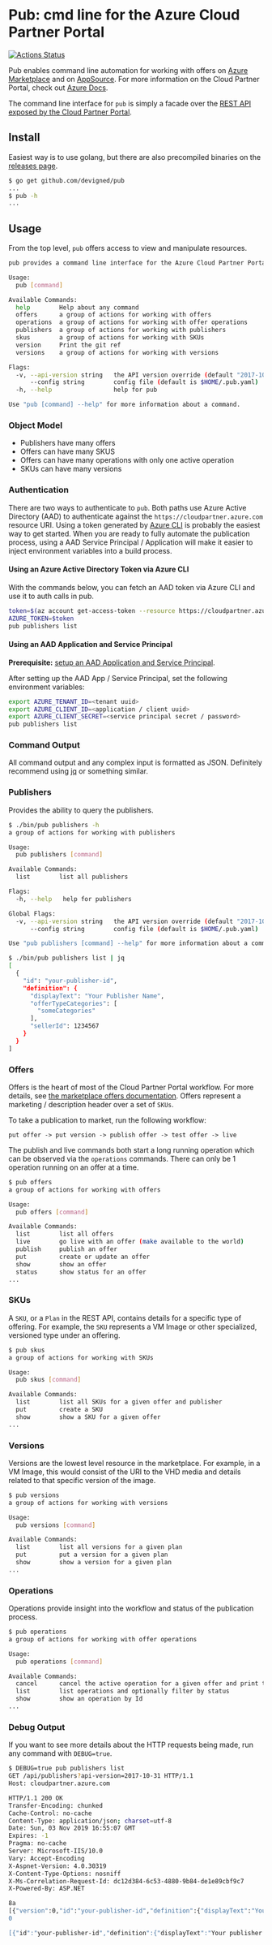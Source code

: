# Pub: cmd line for the Azure Cloud Partner Portal

[![Actions Status](https://github.com/devigned/pub/workflows/ci/badge.svg)](https://github.com/devigned/pub/actions)

Pub enables command line automation for working with offers on
[Azure Marketplace](https://azuremarketplace.microsoft.com/) and on
[AppSource](https://appsource.microsoft.com/). For more information on the Cloud Partner
Portal, check out [Azure Docs](https://docs.microsoft.com/en-us/azure/marketplace/cloud-partner-portal-orig/cloud-partner-portal-getting-started-with-the-cloud-partner-portal).

The command line interface for `pub` is simply a facade over the [REST API exposed by the
Cloud Partner Portal](https://docs.microsoft.com/en-us/azure/marketplace/cloud-partner-portal-orig/cloud-partner-portal-api-overview).

## Install

Easiest way is to use golang, but there are also precompiled binaries on the [releases page](https://github.com/devigned/pub/releases/).

```bash
$ go get github.com/devigned/pub
...
$ pub -h
...
```

## Usage

From the top level, `pub` offers access to view and manipulate resources.

```bash
pub provides a command line interface for the Azure Cloud Partner Portal

Usage:
  pub [command]

Available Commands:
  help        Help about any command
  offers      a group of actions for working with offers
  operations  a group of actions for working with offer operations
  publishers  a group of actions for working with publishers
  skus        a group of actions for working with SKUs
  version     Print the git ref
  versions    a group of actions for working with versions

Flags:
  -v, --api-version string   the API version override (default "2017-10-31")
      --config string        config file (default is $HOME/.pub.yaml)
  -h, --help                 help for pub

Use "pub [command] --help" for more information about a command.
```

### Object Model

- Publishers have many offers
- Offers can have many SKUS
- Offers can have many operations with only one active operation
- SKUs can have many versions

### Authentication

There are two ways to authenticate to `pub`. Both paths use Azure Active Directory (AAD) to
authenticate against the `https://cloudpartner.azure.com` resource URI. Using a token
generated by [Azure CLI](https://docs.microsoft.com/en-us/cli/azure/install-azure-cli?view=azure-cli-latest)
is probably the easiest way to get started. When you are ready to fully automate the
publication process, using a AAD Service Principal / Application will make it easier to
inject environment variables into a build process.

#### Using an Azure Active Directory Token via Azure CLI

With the commands below, you can fetch an AAD token via Azure CLI and use it to auth calls
in pub.

```bash
token=$(az account get-access-token --resource https://cloudpartner.azure.com --query "accessToken" -o tsv)
AZURE_TOKEN=$token
pub publishers list
```

#### Using an AAD Application and Service Principal

**Prerequisite:** [setup an AAD Application and Service Principal](https://docs.microsoft.com/en-us/azure/marketplace/cloud-partner-portal-orig/cloud-partner-portal-api-prerequisites#create-a-service-principal-in-your-azure-active-directory-tenant).

After setting up the AAD App / Service Principal, set the following environment variables:

```bash
export AZURE_TENANT_ID=<tenant uuid>
export AZURE_CLIENT_ID=<application / client uuid>
export AZURE_CLIENT_SECRET=<service principal secret / password>
pub publishers list
```

### Command Output

All command output and any complex input is formatted as JSON. Definitely recommend using
[jq](https://stedolan.github.io/jq/) or something similar.

### Publishers

Provides the ability to query the publishers.

```bash
$ ./bin/pub publishers -h
a group of actions for working with publishers

Usage:
  pub publishers [command]

Available Commands:
  list        list all publishers

Flags:
  -h, --help   help for publishers

Global Flags:
  -v, --api-version string   the API version override (default "2017-10-31")
      --config string        config file (default is $HOME/.pub.yaml)

Use "pub publishers [command] --help" for more information about a command.

$ ./bin/pub publishers list | jq
[
  {
    "id": "your-publisher-id",
    "definition": {
      "displayText": "Your Publisher Name",
      "offerTypeCategories": [
        "someCategories"
      ],
      "sellerId": 1234567
    }
  }
]
```

### Offers

Offers is the heart of most of the Cloud Partner Portal workflow. For more details, see [the
marketplace offers documentation](https://docs.microsoft.com/en-us/azure/marketplace/cloud-partner-portal/cpp-marketplace-offers).
Offers represent a marketing / description header over a set of `SKUs`.

To take a publication to market, run the following workflow:

`put offer -> put version -> publish offer -> test offer -> live`

The publish and live commands both start a long running operation which can be observed via
the `operations` commands. There can only be 1 operation running on an offer at a time.

```bash
$ pub offers
a group of actions for working with offers

Usage:
  pub offers [command]

Available Commands:
  list        list all offers
  live        go live with an offer (make available to the world)
  publish     publish an offer
  put         create or update an offer
  show        show an offer
  status      show status for an offer
...
```

### SKUs

A `SKU`, or a `Plan` in the REST API, contains details for a specific type of offering. For example,
the `SKU` represents a VM Image or other specialized, versioned type under an offering.

```bash
$ pub skus
a group of actions for working with SKUs

Usage:
  pub skus [command]

Available Commands:
  list        list all SKUs for a given offer and publisher
  put         create a SKU
  show        show a SKU for a given offer
...
```

### Versions

Versions are the lowest level resource in the marketplace. For example, in a VM Image, this would
consist of the URI to the VHD media and details related to that specific version of the image.

```bash
$ pub versions
a group of actions for working with versions

Usage:
  pub versions [command]

Available Commands:
  list        list all versions for a given plan
  put         put a version for a given plan
  show        show a version for a given plan
...
```

### Operations

Operations provide insight into the workflow and status of the publication process.

```bash
$ pub operations
a group of actions for working with offer operations

Usage:
  pub operations [command]

Available Commands:
  cancel      cancel the active operation for a given offer and print the operations
  list        list operations and optionally filter by status
  show        show an operation by Id
...
```

### Debug Output

If you want to see more details about the HTTP requests being made, run any command with
`DEBUG=true`.

```bash
$ DEBUG=true pub publishers list
GET /api/publishers?api-version=2017-10-31 HTTP/1.1
Host: cloudpartner.azure.com

HTTP/1.1 200 OK
Transfer-Encoding: chunked
Cache-Control: no-cache
Content-Type: application/json; charset=utf-8
Date: Sun, 03 Nov 2019 16:55:07 GMT
Expires: -1
Pragma: no-cache
Server: Microsoft-IIS/10.0
Vary: Accept-Encoding
X-Aspnet-Version: 4.0.30319
X-Content-Type-Options: nosniff
X-Ms-Correlation-Request-Id: dc12d384-6c53-4880-9b84-de1e89cbf9c7
X-Powered-By: ASP.NET

8a
[{"version":0,"id":"your-publisher-id","definition":{"displayText":"Your publisher name,"offerTypeCategories":["someCategory"],"sellerId":1234456}}]
0

[{"id":"your-publisher-id","definition":{"displayText":"Your publisher name,"offerTypeCategories":["someCategory"],"sellerId":1234456}}]
```
